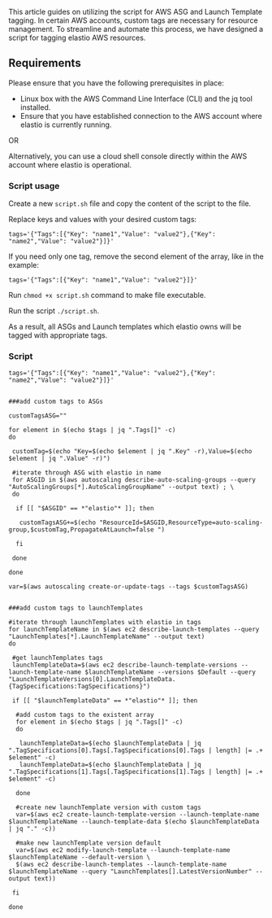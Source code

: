 This article guides on utilizing the script for AWS ASG and Launch Template tagging. 
In certain AWS accounts, custom tags are necessary for resource management. To streamline and automate this process, we have designed a script for tagging elastio AWS resources.

## Requirements
Please ensure that you have the following prerequisites in place:
 - Linux box with the AWS Command Line Interface (CLI) and the jq tool installed. 
 - Ensure that you have established connection to the AWS account where elastio is currently running.

OR

Alternatively, you can use a cloud shell console directly within the AWS account where elastio is operational. 

### Script usage

Create a new `script.sh` file and copy the content of the script to the file.

Replace keys and values with your desired custom tags:

```
tags='{"Tags":[{"Key": "name1","Value": "value2"},{"Key": "name2","Value": "value2"}]}'
```

If you need only one tag, remove the second element of the array, like in the example:

```
tags='{"Tags":[{"Key": "name1","Value": "value2"}]}'
```

Run `chmod +x script.sh` command to make file executable.

Run the script `./script.sh`.

As a result, all ASGs and Launch templates which elastio owns will be tagged with appropriate tags.


### Script
```
tags='{"Tags":[{"Key": "name1","Value": "value2"},{"Key": "name2","Value": "value2"}]}'


###add custom tags to ASGs

customTagsASG=""

for element in $(echo $tags | jq ".Tags[]" -c)
do

 customTag=$(echo "Key=$(echo $element | jq ".Key" -r),Value=$(echo $element | jq ".Value" -r)")

 #iterate through ASG with elastio in name
 for ASGID in $(aws autoscaling describe-auto-scaling-groups --query "AutoScalingGroups[*].AutoScalingGroupName" --output text) ; \
 do

  if [[ "$ASGID" == *"elastio"* ]]; then

   customTagsASG+=$(echo "ResourceId=$ASGID,ResourceType=auto-scaling-group,$customTag,PropagateAtLaunch=false ")

  fi

 done

done

var=$(aws autoscaling create-or-update-tags --tags $customTagsASG)


###add custom tags to launchTemplates

#iterate through launchTemplates with elastio in tags
for launchTemplateName in $(aws ec2 describe-launch-templates --query "LaunchTemplates[*].LaunchTemplateName" --output text)
do

 #get launchTemplates tags
 launchTemplateData=$(aws ec2 describe-launch-template-versions --launch-template-name $launchTemplateName --versions $Default --query "LaunchTemplateVersions[0].LaunchTemplateData.{TagSpecifications:TagSpecifications}")

 if [[ "$launchTemplateData" == *"elastio"* ]]; then 

  #add custom tags to the existent array
  for element in $(echo $tags | jq ".Tags[]" -c)
  do

   launchTemplateData=$(echo $launchTemplateData | jq ".TagSpecifications[0].Tags[.TagSpecifications[0].Tags | length] |= .+ $element" -c)
   launchTemplateData=$(echo $launchTemplateData | jq ".TagSpecifications[1].Tags[.TagSpecifications[1].Tags | length] |= .+ $element" -c)

  done

  #create new launchTemplate version with custom tags
  var=$(aws ec2 create-launch-template-version --launch-template-name $launchTemplateName --launch-template-data $(echo $launchTemplateData | jq "." -c))

  #make new launchTemplate version default
  var=$(aws ec2 modify-launch-template --launch-template-name $launchTemplateName --default-version \
  $(aws ec2 describe-launch-templates --launch-template-name $launchTemplateName --query "LaunchTemplates[].LatestVersionNumber" --output text))

 fi

done
```